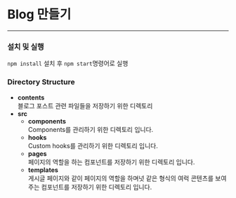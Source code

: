 # Blog 만들기

---

### 설치 및 실행

`npm install` 설치 후 `npm start`명령어로 실행

### Directory Structure

- <strong>contents</strong> <br />
  블로그 포스트 관련 파일들을 저장하기 위한 디렉토리
- <strong>src</strong>
  - <strong>components</strong> <br />
    Components를 관리하기 위한 디렉토리 입니다.
  - <strong>hooks</strong> <br />
    Custom hooks를 관리하기 위한 디렉토리 입니다.
  - <strong>pages</strong> <br />
    페이지의 역할을 하는 컴포넌트를 저장하기 위한 디렉토리 입니다.
  - <strong>templates</strong> <br />
    게시글 페이지와 같이 페이지의 역할을 하며넛 같은 형식의 여럭 콘텐츠를 보여주는 컴포넌트를 저장하기 위한 디렉토리 입니다.
